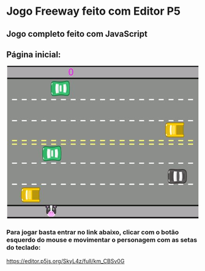# Jogo Freeway feito com Editor P5

## Jogo completo feito com JavaScript
## Página inicial:

<p align='center'> <img src='https://raw.githubusercontent.com/juansouzamd/jogo-freeway/main/imagens/Freeway.JPG'/></p>

### Para jogar basta entrar no link abaixo, clicar com o botão esquerdo do mouse e movimentar o personagem com as setas do teclado:

https://editor.p5js.org/SkyL4z/full/km_CBSv0G

